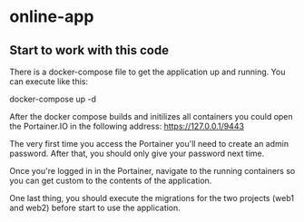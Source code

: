 # online-app

## Start to work with this code

There is a docker-compose file to get the application up and running.
You can execute like this:

docker-compose up -d

After the docker compose builds and initilizes all containers you could open the Portainer.IO in the following address:
https://127.0.0.1/9443

The very first time you access the Portainer you'll need to create an admin password.
After that, you should only give your password next time.

Once you're logged in in the Portainer, navigate to the running containers so you can get custom to the contents of the application.

One last thing, you should execute the migrations for the two projects (web1 and web2) before start to use the application.

